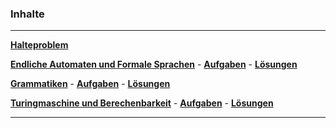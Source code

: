 


### Inhalte

___________________________________________________________________

__[Halteproblem](./Halteproblem/Inhalte/halteproblem.html)__ 

__[Endliche Automaten und Formale Sprachen](./Automaten/Inhalte/automaten.html)__ - 
__[Aufgaben](./Automaten/Test/Musteraufgaben.pdf)__ - 
__[Lösungen](./Automaten/Test/Musteraufgaben_Loesung.pdf)__

__[Grammatiken](./Grammatiken/Inhalte/grammatiken.html)__ -
__[Aufgaben](./Grammatiken/Test/Musteraufgaben.pdf)__ - 
__[Lösungen](./Grammatiken/Test/Musteraufgaben_Loesung.pdf)__

__[Turingmaschine und Berechenbarkeit](Turingmaschinen/Inhalte/turingmaschinen.html)__ -
__[Aufgaben](./Turingmaschinen/Test/Musteraufgaben.pdf)__ - 
__[Lösungen](./Turingmaschinen/Test/Musteraufgaben_Loesung.pdf)__


-------------------------------------------------------------





